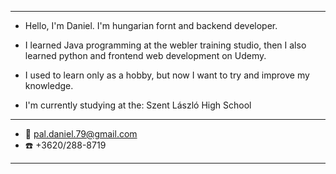 
---

- Hello, I'm Daniel. I'm hungarian fornt and backend developer.
- I learned Java programming at the webler training studio, then I also learned python and frontend web development on Udemy.

- I used to learn only as a hobby, but now I want to try and improve my knowledge.

- I'm currently studying at the: Szent László High School

---

- 📧 pal.daniel.79@gmail.com
- ☎️ +3620/288-8719

---
